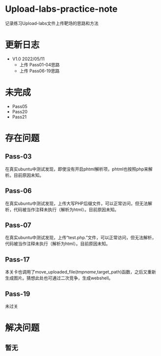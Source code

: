 # Upload-labs-practice-note
记录练习Upload-labs文件上传靶场的思路和方法
# 更新日志
* V1.0 2022/05/11
  * 上传 Pass01-04思路
  * 上传 Pass06-19思路



# 未完成
* Pass05
* Pass20
* Pass21

# 存在问题
## Pass-03
在真实ubuntu中测试发现，即使没有开启phtml解析项，phtml也按照php来解析。目前原因未知。
## Pass-06
在真实ubuntu中测试发现，上传大写PHP后缀文件，可以正常访问，但无法解析，代码被当作注释未执行（解析为html）。目前原因未知。
## Pass-07
在真实ubuntu中测试发现，上传“test.php.”文件，可以正常访问，但无法解析，代码被当作注释未执行（解析为html）。目前原因未知。
## Pass-17
本关卡也调用了move_uploaded_file($tmpname,$target_path)函数，之后又重新生成图片。猜想此处也可通过二次竞争，生成webshell。
## Pass-19
未过关

# 解决问题
## 暂无
